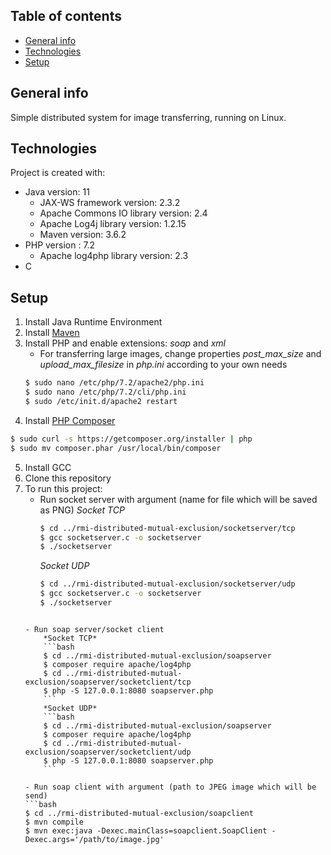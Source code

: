 ## Table of contents
* [General info](#general-info)
* [Technologies](#technologies)
* [Setup](#setup)

## General info
Simple distributed system for image transferring, running on Linux.
	
## Technologies
Project is created with:
* Java version: 11
	* JAX-WS framework version: 2.3.2
	* Apache Commons IO library version: 2.4
	* Apache Log4j library version: 1.2.15
	* Maven version: 3.6.2
* PHP version : 7.2
	* Apache log4php library version: 2.3
* C
	
## Setup
1. Install Java Runtime Environment
2. Install [Maven](https://maven.apache.org/install.html)
3. Install PHP and enable extensions: *soap* and *xml*
    - For transferring large images, change properties *post_max_size* and *upload_max_filesize* in *php.ini* according to your own needs
    ```bash
    $ sudo nano /etc/php/7.2/apache2/php.ini 
    $ sudo nano /etc/php/7.2/cli/php.ini 
    $ sudo /etc/init.d/apache2 restart
    ```
4. Install [PHP Composer](https://getcomposer.org)
```bash
$ sudo curl -s https://getcomposer.org/installer | php
$ sudo mv composer.phar /usr/local/bin/composer
```
5. Install GCC
6. Clone this repository
7. To run this project:
    - Run socket server with argument (name for file which will be saved as PNG)
    	*Socket TCP*
    	```bash
    	$ cd ../rmi-distributed-mutual-exclusion/socketserver/tcp
    	$ gcc socketserver.c -o socketserver
    	$ ./socketserver
    	```
    	*Socket UDP*
    	```bash
    	$ cd ../rmi-distributed-mutual-exclusion/socketserver/udp
    	$ gcc socketserver.c -o socketserver
    	$ ./socketserver
   	```
    
    - Run soap server/socket client
    	*Socket TCP*
    	```bash
    	$ cd ../rmi-distributed-mutual-exclusion/soapserver
    	$ composer require apache/log4php
    	$ cd ../rmi-distributed-mutual-exclusion/soapserver/socketclient/tcp
    	$ php -S 127.0.0.1:8080 soapserver.php
    	```
    	*Socket UDP*
    	```bash
    	$ cd ../rmi-distributed-mutual-exclusion/soapserver
    	$ composer require apache/log4php
    	$ cd ../rmi-distributed-mutual-exclusion/soapserver/socketclient/udp
    	$ php -S 127.0.0.1:8080 soapserver.php
    	```
    
    - Run soap client with argument (path to JPEG image which will be send)
    ```bash
    $ cd ../rmi-distributed-mutual-exclusion/soapclient
    $ mvn compile
    $ mvn exec:java -Dexec.mainClass=soapclient.SoapClient -Dexec.args='/path/to/image.jpg'
    ```
